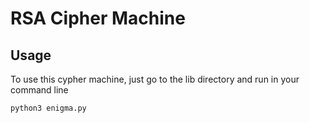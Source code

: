 # RSA Cipher Machine 

## Usage
To use this cypher machine, just go to the lib directory and run in your command line

`python3 enigma.py` 
